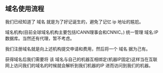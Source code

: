 ## 域名使用流程

我们已经知道了 域名 就是为了好记诞生的，避免了记忆 ip 地址的尴尬。

域名机构(目前全球域名机构主要包括ICANN理事会和CNNIC。) 统一管理 域名:IP 数据库。当然还有代理，暂不考虑。

我们注册域名就是向上述机构提交申请和费用，然后将一个 域名 据为己有。

获得域名后我们需要将 该 域名与自己的机器互相绑定(机器IP固定)这样当在互联网上访问我们的域名的时候就会解析到我们机器的IP 进而访问到我们的机器。

